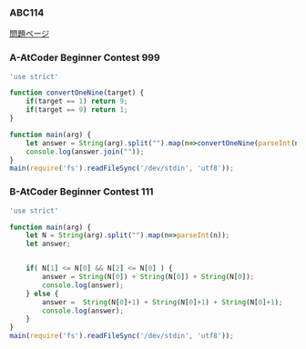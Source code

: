 ### ABC114
[問題ページ](https://atcoder.jp/contests/abc111/tasks)

### A-AtCoder Beginner Contest 999
```JavaScript
'use strict'

function convertOneNine(target) {
    if(target == 1) return 9;
    if(target == 9) return 1;
}

function main(arg) {
    let answer = String(arg).split("").map(n=>convertOneNine(parseInt(n)));
    console.log(answer.join(""));
}
main(require('fs').readFileSync('/dev/stdin', 'utf8'));

```

### B-AtCoder Beginner Contest 111
```JavaScript
'use strict'

function main(arg) {
    let N = String(arg).split("").map(n=>parseInt(n));
    let answer;


    if( N[1] <= N[0] && N[2] <= N[0] ) {
        answer = String(N[0]) + String(N[0]) + String(N[0]);
        console.log(answer);
    } else {
        answer =  String(N[0]+1) + String(N[0]+1) + String(N[0]+1);
        console.log(answer);
    }
}
main(require('fs').readFileSync('/dev/stdin', 'utf8'));

```